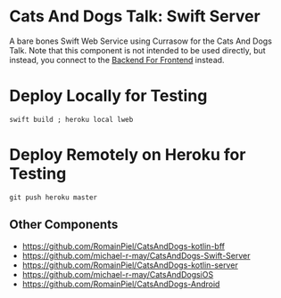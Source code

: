 # Cats And Dogs Talk: Swift Server
A bare bones Swift Web Service using Currasow for the Cats And Dogs Talk. Note that this component is not intended to be used directly, but instead, you connect to the [Backend For Frontend](https://github.com/RomainPiel/CatsAndDogs-kotlin-bff) instead.

# Deploy Locally for Testing
```swift build ; heroku local lweb```

# Deploy Remotely on Heroku for Testing
```git push heroku master```

## Other Components
* https://github.com/RomainPiel/CatsAndDogs-kotlin-bff
* https://github.com/michael-r-may/CatsAndDogs-Swift-Server
* https://github.com/RomainPiel/CatsAndDogs-kotlin-server
* https://github.com/michael-r-may/CatsAndDogsiOS
* https://github.com/RomainPiel/CatsAndDogs-Android
